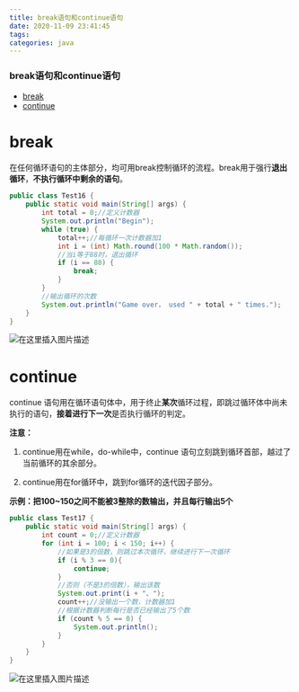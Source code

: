 ```yaml
---
title: break语句和continue语句
date: 2020-11-09 23:41:45
tags: 
categories: java
---
```


<!--more-->

### break语句和continue语句

- [break](#break_3)
- [continue](#continue_26)

# break

在任何循环语句的主体部分，均可用break控制循环的流程。break用于强行**退出循环**，**不执行循环中剩余的语句**。

```java
public class Test16 {
    public static void main(String[] args) {
        int total = 0;//定义计数器
        System.out.println("Begin");
        while (true) {
            total++;//每循环一次计数器加1
            int i = (int) Math.round(100 * Math.random());
            //当i等于88时，退出循环
            if (i == 88) {
                break;
            }
        }
        //输出循环的次数
        System.out.println("Game over， used " + total + " times.");
    }
}
```

![在这里插入图片描述](https://img-blog.csdnimg.cn/20201109233942850.png#pic_center)

# continue

continue 语句用在循环语句体中，用于终止**某次**循环过程，即跳过循环体中尚未执行的语句，**接着进行下一次**是否执行循环的判定。

**注意：**

1.  continue用在while，do-while中，continue 语句立刻跳到循环首部，越过了当前循环的其余部分。

2.  continue用在for循环中，跳到for循环的迭代因子部分。

**示例：把100\~150之间不能被3整除的数输出，并且每行输出5个**

```java
public class Test17 {
    public static void main(String[] args) {
        int count = 0;//定义计数器
        for (int i = 100; i < 150; i++) {
            //如果是3的倍数，则跳过本次循环，继续进行下一次循环
            if (i % 3 == 0){
                continue;
            }
            //否则（不是3的倍数），输出该数
            System.out.print(i + "、");
            count++;//没输出一个数，计数器加1
            //根据计数器判断每行是否已经输出了5个数
            if (count % 5 == 0) {
                System.out.println();
            }
        }
    }
}
```

![在这里插入图片描述](https://img-blog.csdnimg.cn/20201109234137528.png?x-oss-process=image/watermark,type_ZmFuZ3poZW5naGVpdGk,shadow_10,text_aHR0cHM6Ly9ibG9nLmNzZG4ubmV0L3FxXzIxMDQwNTU5,size_16,color_FFFFFF,t_70#pic_center)